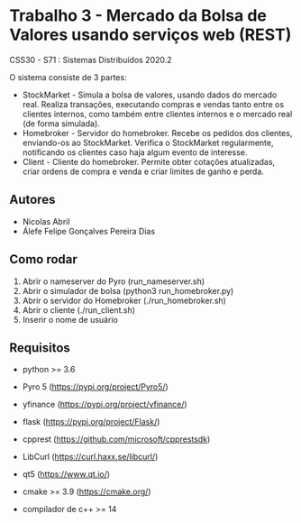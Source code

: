 # Trabalho 3 - Mercado da Bolsa de Valores usando serviços web (REST)

CSS30 - S71 : Sistemas Distribuídos 2020.2

O sistema consiste de 3 partes:
* StockMarket - Simula a bolsa de valores, usando dados do mercado real. Realiza transações, executando compras e vendas tanto entre os clientes internos, como também entre clientes internos e o mercado real (de forma simulada).
* Homebroker - Servidor do homebroker. Recebe os pedidos dos clientes, enviando-os ao StockMarket. Verifica o StockMarket regularmente, notificando os clientes caso haja algum evento de interesse.
* Client - Cliente do homebroker. Permite obter cotações atualizadas, criar ordens de compra e venda e criar limites de ganho e perda.

## Autores
* Nicolas Abril
* Álefe Felipe Gonçalves Pereira Dias

## Como rodar
1. Abrir o nameserver do Pyro (run_nameserver.sh)
2. Abrir o simulador de bolsa (python3 run_homebroker.py)
3. Abrir o servidor do Homebroker (./run_homebroker.sh)
4. Abrir o cliente (./run_client.sh)
5. Inserir o nome de usuário

## Requisitos
* python >= 3.6
* Pyro 5 (https://pypi.org/project/Pyro5/)
* yfinance (https://pypi.org/project/yfinance/)
* flask (https://pypi.org/project/Flask/)

* cpprest (https://github.com/microsoft/cpprestsdk)
* LibCurl (https://curl.haxx.se/libcurl/)
* qt5 (https://www.qt.io/)
* cmake >= 3.9 (https://cmake.org/)
* compilador de c++ >= 14
